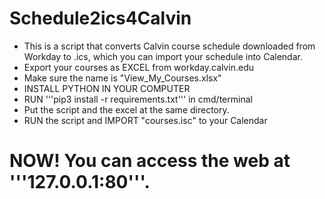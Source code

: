 # Schedule2ics4Calvin
 - This is a script that converts Calvin course schedule downloaded from Workday to .ics, which you can import your schedule into Calendar.
 - Export your courses as EXCEL from workday.calvin.edu
 - Make sure the name is "View_My_Courses.xlsx"
 - INSTALL PYTHON IN YOUR COMPUTER
 - RUN '''pip3 install -r requirements.txt''' in cmd/terminal
 - Put the script and the excel at the same directory.
 - RUN the script and IMPORT "courses.isc" to your Calendar
# NOW! You can access the web at '''127.0.0.1:80'''. 
